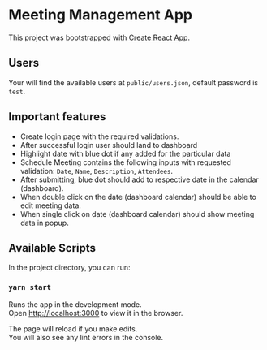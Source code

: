 # Meeting Management App

This project was bootstrapped with [Create React App](https://github.com/facebook/create-react-app).

## Users

Your will find the available users at `public/users.json`, default password is `test`.

## Important features

- Create login page with the required validations.
- After successful login user should land to dashboard
- Highlight date with blue dot if any added for the particular data
- Schedule Meeting contains the following inputs with requested validation: `Date`, `Name`, `Description`, `Attendees`.
- After submitting, blue dot should add to respective date in the calendar (dashboard).
- When double click on the date (dashboard calendar) should be able to edit meeting data.
- When single click on date (dashboard calendar) should show meeting data in popup.


## Available Scripts

In the project directory, you can run:

### `yarn start`

Runs the app in the development mode.\
Open [http://localhost:3000](http://localhost:3000) to view it in the browser.

The page will reload if you make edits.\
You will also see any lint errors in the console.